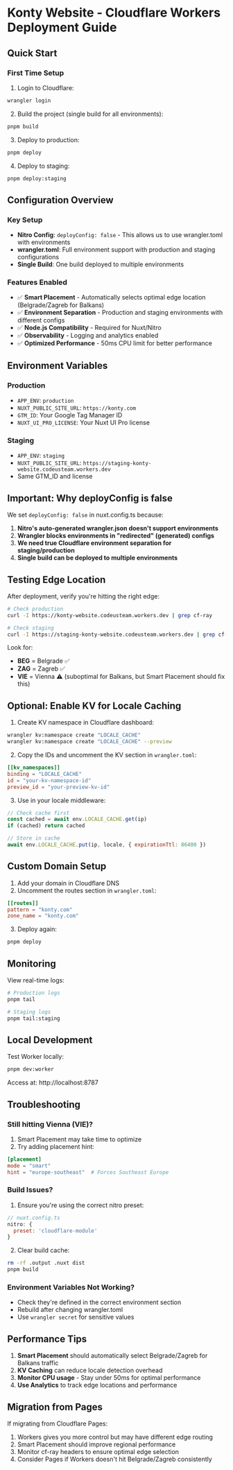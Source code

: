 # Konty Website - Cloudflare Workers Deployment Guide

## Quick Start

### First Time Setup
1. Login to Cloudflare:
```bash
wrangler login
```

2. Build the project (single build for all environments):
```bash
pnpm build
```

3. Deploy to production:
```bash
pnpm deploy
```

4. Deploy to staging:
```bash
pnpm deploy:staging
```

## Configuration Overview

### Key Setup
- **Nitro Config**: `deployConfig: false` - This allows us to use wrangler.toml with environments
- **wrangler.toml**: Full environment support with production and staging configurations
- **Single Build**: One build deployed to multiple environments

### Features Enabled
- ✅ **Smart Placement** - Automatically selects optimal edge location (Belgrade/Zagreb for Balkans)
- ✅ **Environment Separation** - Production and staging environments with different configs
- ✅ **Node.js Compatibility** - Required for Nuxt/Nitro
- ✅ **Observability** - Logging and analytics enabled
- ✅ **Optimized Performance** - 50ms CPU limit for better performance

## Environment Variables

### Production
- `APP_ENV`: `production`
- `NUXT_PUBLIC_SITE_URL`: `https://konty.com`
- `GTM_ID`: Your Google Tag Manager ID
- `NUXT_UI_PRO_LICENSE`: Your Nuxt UI Pro license

### Staging
- `APP_ENV`: `staging`
- `NUXT_PUBLIC_SITE_URL`: `https://staging-konty-website.codeusteam.workers.dev`
- Same GTM_ID and license

## Important: Why deployConfig is false

We set `deployConfig: false` in nuxt.config.ts because:
1. **Nitro's auto-generated wrangler.json doesn't support environments**
2. **Wrangler blocks environments in "redirected" (generated) configs**
3. **We need true Cloudflare environment separation for staging/production**
4. **Single build can be deployed to multiple environments**

## Testing Edge Location

After deployment, verify you're hitting the right edge:
```bash
# Check production
curl -I https://konty-website.codeusteam.workers.dev | grep cf-ray

# Check staging  
curl -I https://staging-konty-website.codeusteam.workers.dev | grep cf-ray
```

Look for:
- **BEG** = Belgrade ✅
- **ZAG** = Zagreb ✅
- **VIE** = Vienna ⚠️ (suboptimal for Balkans, but Smart Placement should fix this)

## Optional: Enable KV for Locale Caching

1. Create KV namespace in Cloudflare dashboard:
```bash
wrangler kv:namespace create "LOCALE_CACHE"
wrangler kv:namespace create "LOCALE_CACHE" --preview
```

2. Copy the IDs and uncomment the KV section in `wrangler.toml`:
```toml
[[kv_namespaces]]
binding = "LOCALE_CACHE"
id = "your-kv-namespace-id"
preview_id = "your-preview-kv-id"
```

3. Use in your locale middleware:
```javascript
// Check cache first
const cached = await env.LOCALE_CACHE.get(ip)
if (cached) return cached

// Store in cache
await env.LOCALE_CACHE.put(ip, locale, { expirationTtl: 86400 })
```

## Custom Domain Setup

1. Add your domain in Cloudflare DNS
2. Uncomment the routes section in `wrangler.toml`:
```toml
[[routes]]
pattern = "konty.com"
zone_name = "konty.com"
```

3. Deploy again:
```bash
pnpm deploy
```

## Monitoring

View real-time logs:
```bash
# Production logs
pnpm tail

# Staging logs
pnpm tail:staging
```

## Local Development

Test Worker locally:
```bash
pnpm dev:worker
```
Access at: http://localhost:8787

## Troubleshooting

### Still hitting Vienna (VIE)?
1. Smart Placement may take time to optimize
2. Try adding placement hint:
```toml
[placement]
mode = "smart"
hint = "europe-southeast"  # Forces Southeast Europe
```

### Build Issues?
1. Ensure you're using the correct nitro preset:
```javascript
// nuxt.config.ts
nitro: {
  preset: 'cloudflare-module'
}
```

2. Clear build cache:
```bash
rm -rf .output .nuxt dist
pnpm build
```

### Environment Variables Not Working?
- Check they're defined in the correct environment section
- Rebuild after changing wrangler.toml
- Use `wrangler secret` for sensitive values

## Performance Tips

1. **Smart Placement** should automatically select Belgrade/Zagreb for Balkans traffic
2. **KV Caching** can reduce locale detection overhead
3. **Monitor CPU usage** - Stay under 50ms for optimal performance
4. **Use Analytics** to track edge locations and performance

## Migration from Pages

If migrating from Cloudflare Pages:
1. Workers gives you more control but may have different edge routing
2. Smart Placement should improve regional performance
3. Monitor cf-ray headers to ensure optimal edge selection
4. Consider Pages if Workers doesn't hit Belgrade/Zagreb consistently
